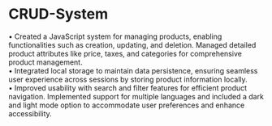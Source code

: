 # CRUD-System
 
• Created a JavaScript system for managing products, enabling functionalities such as creation, updating, and
deletion. Managed detailed product attributes like price, taxes, and categories for comprehensive product
management.
<br>
• Integrated local storage to maintain data persistence, ensuring seamless user experience across sessions by storing
product information locally.
<br>
• Improved usability with search and filter features for efficient product navigation. Implemented support for multiple
languages and included a dark and light mode option to accommodate user preferences and enhance accessibility.
